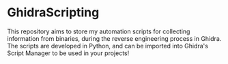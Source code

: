# GhidraScripting
This repository aims to store my automation scripts for collecting information from binaries, during the reverse engineering process in Ghidra.  The scripts are developed in Python, and can be imported into Ghidra's Script Manager to be used in your projects!

